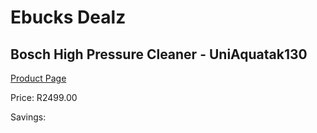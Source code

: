
# Ebucks Dealz
## Bosch High Pressure Cleaner - UniAquatak130
[Product Page](https://www.ebucks.com/web/shop/productSelected.do?prodId=1199931541&catId=714965764)

Price: R2499.00

Savings: 


	